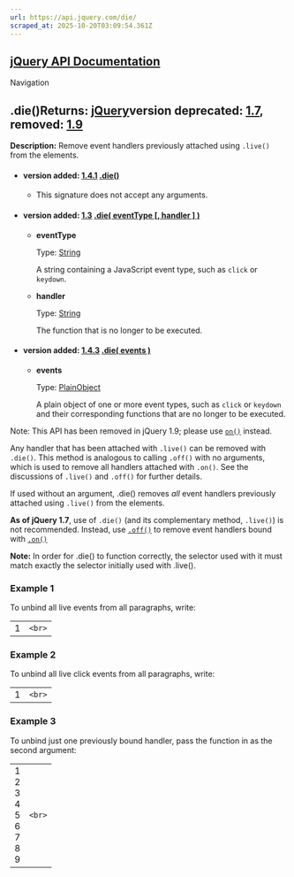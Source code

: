 ```yaml
---
url: https://api.jquery.com/die/
scraped_at: 2025-10-20T03:09:54.361Z
---
```


## [jQuery API Documentation](https://jquery.com/ "jQuery API Documentation")

Navigation

## .die()Returns: [jQuery](http://api.jquery.com/Types/\#jQuery)version deprecated: [1.7](https://api.jquery.com/category/version/1.7/), removed: [1.9](https://api.jquery.com/category/version/1.9/)

**Description:** Remove event handlers previously attached using `.live()` from the elements.

- #### version added: [1.4.1](https://api.jquery.com/category/version/1.4.1/) [.die()](https://api.jquery.com/die/\#die)

  - This signature does not accept any arguments.
- #### version added: [1.3](https://api.jquery.com/category/version/1.3/) [.die( eventType \[, handler \] )](https://api.jquery.com/die/\#die-eventType-handler)

  - **eventType**

    Type: [String](http://api.jquery.com/Types/#String)

    A string containing a JavaScript event type, such as `click` or `keydown`.

  - **handler**

    Type: [String](http://api.jquery.com/Types/#String)

    The function that is no longer to be executed.
- #### version added: [1.4.3](https://api.jquery.com/category/version/1.4.3/) [.die( events )](https://api.jquery.com/die/\#die-events)

  - **events**

    Type: [PlainObject](http://api.jquery.com/Types/#PlainObject)

    A plain object of one or more event types, such as `click` or `keydown` and their corresponding functions that are no longer to be executed.

Note: This API has been removed in jQuery 1.9; please use [`on()`](https://api.jquery.com/on/) instead.

Any handler that has been attached with `.live()` can be removed with `.die()`. This method is analogous to calling `.off()` with no arguments, which is used to remove all handlers attached with `.on()`.
See the discussions of `.live()` and `.off()` for further details.

If used without an argument, .die() removes _all_ event handlers previously attached using `.live()` from the elements.

**As of jQuery 1.7**, use of `.die()` (and its complementary method, `.live()`) is not recommended. Instead, use [`.off()`](https://api.jquery.com/off/) to remove event handlers bound with [`.on()`](https://api.jquery.com/on/)

**Note:** In order for .die() to function correctly, the selector used with it must match exactly the selector initially used with .live().

### Example 1

To unbind all live events from all paragraphs, write:

|     |     |
| --- | --- |
| 1 | ```<br>``` |

### Example 2

To unbind all live click events from all paragraphs, write:

|     |     |
| --- | --- |
| 1 | ```<br>``` |

### Example 3

To unbind just one previously bound handler, pass the function in as the second argument:

|     |     |
| --- | --- |
| 1<br>2<br>3<br>4<br>5<br>6<br>7<br>8<br>9 | ```<br>``` |